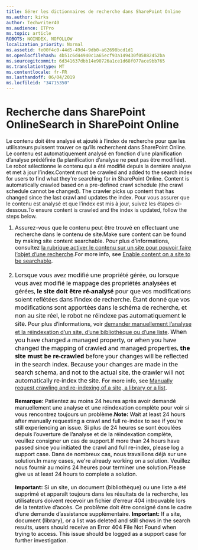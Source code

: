 ```yaml
---
title: Gérer les dictionnaires de recherche dans SharePoint Online
ms.author: kirks
author: Techwriter40
ms.audience: ITPro
ms.topic: article
ROBOTS: NOINDEX, NOFOLLOW
localization_priority: Normal
ms.assetid: fe00f4c0-44d5-49d4-9db0-a62698bcd1d1
ms.openlocfilehash: 4b51c6d44940c1a65ecf93a149430f05882452ba
ms.sourcegitcommit: 6d341637dbb14e90726a1ce1d68f077ace9bb765
ms.translationtype: MT
ms.contentlocale: fr-FR
ms.lasthandoff: 06/04/2019
ms.locfileid: "34715350"
---
```

# <a name="search-in-sharepoint-online"></a><span data-ttu-id="591e9-102">Recherche dans SharePoint Online</span><span class="sxs-lookup"><span data-stu-id="591e9-102">Search in SharePoint Online</span></span>

<p><span data-ttu-id="591e9-103"><span style="mso-bidi-font-family: Calibri; mso-bidi-theme-font: minor-latin; color: black; background: white;">Le contenu doit être analysé et ajouté à l’index de recherche pour que les utilisateurs puissent trouver ce qu’ils recherchent dans SharePoint Online. Le contenu est automatiquement analysé en fonction d’une planification d’analyse prédéfinie (la planification d’analyse ne peut pas être modifiée). Le robot sélectionne le contenu qui a été modifié depuis la dernière analyse et met à jour l’index.</span></span><span class="sxs-lookup"><span data-stu-id="591e9-103"><span style="mso-bidi-font-family: Calibri; mso-bidi-theme-font: minor-latin; color: black; background: white;">Content must be crawled and added to the search index for users to find what they're searching for in SharePoint Online. Content is automatically crawled based on a pre-defined crawl schedule (the crawl schedule cannot be changed). The crawler picks up content that has changed since the last crawl and updates the index.</span></span></span> <span data-ttu-id="591e9-104">Pour vous assurer que le contenu est analysé et que l’index est mis à jour, suivez les étapes ci-dessous.</span><span class="sxs-lookup"><span data-stu-id="591e9-104">To ensure content is crawled and the index is updated, follow the steps below.</span></span></p> <ol style="margin-top: 0in;" start="1" type="1"> <li style="color: black; ; font-size: 11pt; font-style: normal; font-weight: 400; margin-left: 0in;"><span data-ttu-id="591e9-105"><span style="mso-bidi-font-family: Calibri; mso-bidi-theme-font: minor-latin; background: white;">Assurez-vous que le contenu peut être trouvé en effectuant une recherche dans le contenu de site.</span><span class="sxs-lookup"><span data-stu-id="591e9-105"><span style="mso-bidi-font-family: Calibri; mso-bidi-theme-font: minor-latin; background: white;">Make sure content can be found by making site content searchable.</span></span> <span data-ttu-id="591e9-106">Pour plus d’informations, consultez <a href="https://docs.microsoft.com/en-us/sharepoint/make-site-content-searchable">la rubrique activer le contenu sur un site pour pouvoir faire l’objet d’une recherche</a>.</span><span class="sxs-lookup"><span data-stu-id="591e9-106">For more info, see <a href="https://docs.microsoft.com/en-us/sharepoint/make-site-content-searchable">Enable content on a site to be searchable</a>.</span></span> <br /><br /></span></li> <li style="color: black; ; font-size: 11pt; font-style: normal; font-weight: 400; margin-left: 0in;"><span data-ttu-id="591e9-107"><span style="mso-bidi-font-family: Calibri; mso-bidi-theme-font: minor-latin; background: white;"><span style="display: inline !important; float: none; background-color: #ffffff; color: #000000; font-family: Segoe UI,SegoeUI,Segoe WP,Helvetica Neue,Helvetica,Tahoma,Arial,sans-serif; font-size: 16px; font-style: normal; font-variant: normal; font-weight: 400; letter-spacing: normal; orphans: 2; text-align: left; text-decoration: none; text-indent: 0px; text-transform: none; -webkit-text-stroke-width: 0px; white-space: normal; word-spacing: 0px;">Lorsque vous avez modifié une propriété gérée, ou lorsque vous avez modifié le mappage des propriétés analysées et gérées, <strong>le site doit être ré-analysé</strong> pour que vos modifications soient reflétées dans l’index de recherche. <span style="display: inline !important; float: none; background-color: #ffffff; color: #000000; font-family: Segoe UI,SegoeUI,Segoe WP,Helvetica Neue,Helvetica,Tahoma,Arial,sans-serif; font-size: 16px; font-style: normal; font-variant: normal; font-weight: 400; letter-spacing: normal; orphans: 2; text-align: left; text-decoration: none; text-indent: 0px; text-transform: none; -webkit-text-stroke-width: 0px; white-space: normal; word-spacing: 0px;">Étant donné que vos modifications sont apportées dans le schéma de recherche, et non au site réel, le robot ne réindexe pas automatiquement le site.</span> </span> </span> <span style="mso-bidi-font-family: Calibri; mso-bidi-theme-font: minor-latin; color: windowtext;">Pour plus d’informations, voir <a href="https://docs.microsoft.com/en-us/sharepoint/crawl-site-content">demander manuellement l’analyse et la réindexation d’un site, d’une bibliothèque ou d’une liste</a>.&nbsp;</span><span class="sxs-lookup"><span data-stu-id="591e9-107"><span style="mso-bidi-font-family: Calibri; mso-bidi-theme-font: minor-latin; background: white;"><span style="display: inline !important; float: none; background-color: #ffffff; color: #000000; font-family: Segoe UI,SegoeUI,Segoe WP,Helvetica Neue,Helvetica,Tahoma,Arial,sans-serif; font-size: 16px; font-style: normal; font-variant: normal; font-weight: 400; letter-spacing: normal; orphans: 2; text-align: left; text-decoration: none; text-indent: 0px; text-transform: none; -webkit-text-stroke-width: 0px; white-space: normal; word-spacing: 0px;">When you have changed a managed property, or when you have changed the mapping of crawled and managed properties, <strong>the site must be re-crawled</strong> before your changes will be reflected in the search index. <span style="display: inline !important; float: none; background-color: #ffffff; color: #000000; font-family: Segoe UI,SegoeUI,Segoe WP,Helvetica Neue,Helvetica,Tahoma,Arial,sans-serif; font-size: 16px; font-style: normal; font-variant: normal; font-weight: 400; letter-spacing: normal; orphans: 2; text-align: left; text-decoration: none; text-indent: 0px; text-transform: none; -webkit-text-stroke-width: 0px; white-space: normal; word-spacing: 0px;">Because your changes are made in the search schema, and not to the actual site, the crawler will not automatically re-index the site. </span></span></span><span style="mso-bidi-font-family: Calibri; mso-bidi-theme-font: minor-latin; color: windowtext;">For more info, see <a href="https://docs.microsoft.com/en-us/sharepoint/crawl-site-content">Manually request crawling and re-indexing of a site, a library or a list</a>.&nbsp;</span></span><br /><br /><span data-ttu-id="591e9-108"></span><strong style="mso-bidi-font-weight: normal;"><span style="mso-bidi-font-family: Calibri; mso-bidi-theme-font: minor-latin;">Remarque:</span> </strong> <span style="mso-bidi-font-family: Calibri; mso-bidi-theme-font: minor-latin;"> Patientez au moins 24 heures après avoir demandé manuellement une analyse et une réindexation complète pour voir si vous rencontrez toujours un problème.</span><span class="sxs-lookup"><span data-stu-id="591e9-108"></span><strong style="mso-bidi-font-weight: normal;"><span style="mso-bidi-font-family: Calibri; mso-bidi-theme-font: minor-latin;">Note:</span></strong><span style="mso-bidi-font-family: Calibri; mso-bidi-theme-font: minor-latin;"> Wait at least 24 hours after manually requesting a crawl and full re-index to see if you're still experiencing an issue.</span></span> <span data-ttu-id="591e9-109"><span style="color: black; background: white;">Si plus de 24 heures se sont écoulées depuis l’ouverture de l’analyse et de la réindexation complète, veuillez consigner un cas de support.</span><span class="sxs-lookup"><span data-stu-id="591e9-109"><span style="color: black; background: white;">If more than 24 hours have passed since you initiated the crawl and full re-index, please log a support case.</span></span> <span data-ttu-id="591e9-110">Dans de nombreux cas, nous travaillons déjà sur une solution.</span><span class="sxs-lookup"><span data-stu-id="591e9-110">In many cases, we're already working on a solution.</span></span> <span data-ttu-id="591e9-111">Veuillez nous fournir au moins 24 heures pour terminer une solution.</span><span class="sxs-lookup"><span data-stu-id="591e9-111">Please give us at least 24 hours to complete a solution.</span></span><br /><br /><span data-ttu-id="591e9-112"></span></span><strong style="mso-bidi-font-weight: normal;"><span style="mso-bidi-font-family: Calibri; mso-bidi-theme-font: minor-latin;">Important:</span></strong> <span style="mso-bidi-font-family: Calibri; mso-bidi-theme-font: minor-latin;">Si un site, un document (bibliothèque) ou une liste a été supprimé et apparaît toujours dans les résultats de la recherche, les utilisateurs doivent recevoir un fichier d’erreur 404 introuvable lors de la tentative d’accès. Ce problème doit être consigné dans le cadre d’une demande d’assistance supplémentaire. </span></span><span class="sxs-lookup"><span data-stu-id="591e9-112"></span></span><strong style="mso-bidi-font-weight: normal;"><span style="mso-bidi-font-family: Calibri; mso-bidi-theme-font: minor-latin;">Important:</span></strong><span style="mso-bidi-font-family: Calibri; mso-bidi-theme-font: minor-latin;"> If a site, document (library), or a list was deleted and still shows in the search results, users should receive an Error 404 File Not Found when trying to access. This issue should be logged as a support case for further investigation. </span></span></span></li> </ol>



